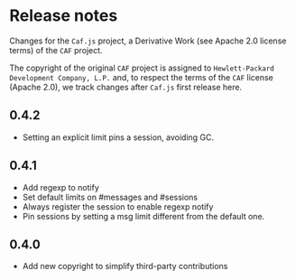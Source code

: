 # Release notes

Changes for the `Caf.js` project, a Derivative Work (see Apache 2.0 license terms) of the `CAF` project.

The  copyright of the original `CAF` project is assigned to `Hewlett-Packard Development Company, L.P.` and, to respect the terms of the `CAF` license (Apache 2.0), we track changes after `Caf.js` first release here.

## 0.4.2
- Setting an explicit limit pins a session, avoiding GC.

## 0.4.1
- Add regexp to notify
- Set default limits on #messages and #sessions
- Always register the session to enable regexp notify
- Pin sessions by setting a msg limit different from the default one.

## 0.4.0
 - Add new copyright to simplify third-party contributions
